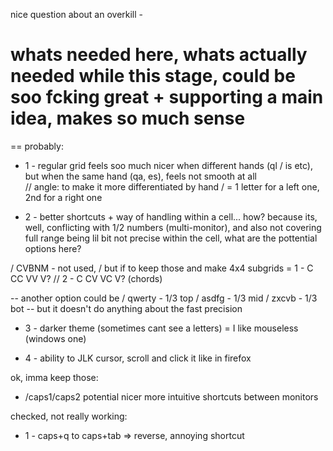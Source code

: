 nice question about an overkill -
# whats needed here, whats actually needed while this stage, could be soo fcking great + supporting a main idea, makes so much sense
== probably:


- 1 - regular grid feels soo much nicer when different hands (ql / is etc),
but when the same hand (qa, es), feels not smooth at all     
// angle: to make it more differentiated by hand 
/         = 1 letter for a left one, 2nd for a right one


- 2 - better shortcuts + way of handling within a cell... how?
because its, well, conflicting with 1/2 numbers (multi-monitor), 
and also not covering full range being lil bit not precise within the cell, what are the pottential options here?


/ CVBNM - not used, 
/ but if to keep those and make 4x4 subgrids =  1 - C CC VV V?  //  2 - C CV VC V? (chords)

-- another option could be 
/ qwerty - 1/3 top
/ asdfg - 1/3 mid
/ zxcvb - 1/3 bot
-- but it doesn't do anything about the fast precision



- 3 - darker theme (sometimes cant see a letters) = I like mouseless (windows one)

- 4 - ability to JLK cursor, scroll and click it like in firefox






ok, imma keep those:
- /caps1/caps2 potential nicer more intuitive shortcuts between monitors


checked, not really working:
- 1 - caps+q to caps+tab => reverse, annoying shortcut
